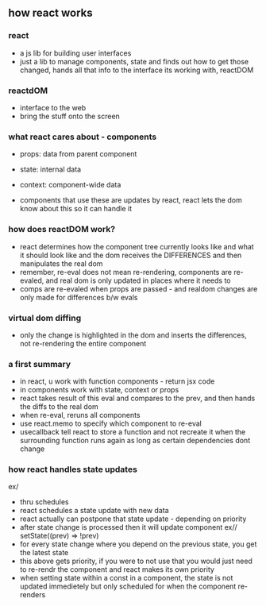 ## how react works
### react
- a js lib for building user interfaces
- just a lib to manage components, state and finds out how to get those changed, hands all that info to the interface its working with, reactDOM

### reactdOM
- interface to the web
- bring the stuff onto the screen

### what react cares about - components
- props: data from parent component
- state: internal data
- context: component-wide data

- components that use these are updates by react, react lets the dom know about this so it can handle it

### how does reactDOM work?
- react determines how the component tree currently looks like and what it should look like and the dom receives the DIFFERENCES and then manipulates the real dom
- remember, re-eval does not mean re-rendering, components are re-evaled, and real dom is only updated in places where it needs to 
- comps are re-evaled when props are passed - and realdom changes are only made for differences b/w evals

### virtual dom diffing
- only the change is highlighted in the dom and inserts the differences, not re-rendering the entire component

### a first summary
- in react, u work with function components - return jsx code
- in components work with state, context or props
- react takes result of this eval and compares to the prev, and then hands the diffs to the real dom
- when re-eval, reruns all components
- use react.memo to specify which component to re-eval
- usecallback tell react to store a function and not recreate it when the surrounding function runs again as long as certain dependencies dont change

### how react handles state updates
ex/
- thru schedules
- react schedules a state update with new data
- react actually can postpone that state update - depending on priority
- after state change is processed then it will update component
ex//
setState((prev) => !prev)
- for every state change where you depend on the previous state, you get the latest state
- this above gets priority, if you were to not use that you would just need to re-rendr the component and react makes its own priority
- when setting state within a const in a component, the state is not updated immedietely but only scheduled for when the component re-renders